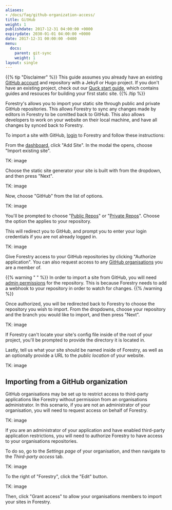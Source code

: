 ```yaml
---
aliases:
- /docs/faq/github-organization-access/
title: GitHub
weight: 1
publishdate: 2017-12-31 04:00:00 +0000
expirydate: 2030-01-01 04:00:00 +0000
date: 2017-12-31 00:00:00 -0400
menu:
  docs:
    parent: git-sync
    weight: 1
layout: single
---
```

{{% tip "Disclaimer" %}}
This guide assumes you already have an existing [GitHub account](https://github.com/signup) and repository with a Jekyll or Hugo project. If you don't have an existing project, check out our [Quck start guide](/docs/getting-started/quick-start), which contains guides and resouces for building your first static site.
{{% /tip %}}

Forestry's allows you to import your static site through public and private GitHub repositories. This allows Forestry to sync any changes made by editors in Forestry to be comitted back to GitHub. This also allows developers to work on your website on their local machine, and have all changes by synced back to Forestry.

To import a site with GitHub, [login](https://app.forestry.io/login) to Forestry and follow these instructions:

From the [dashboard](https://app.forestry.io/dashboard), click "Add Site". In the modal the opens, choose "Import existing site".

TK: image

Choose the static site generator your site is built with from the dropdown, and then press "Next".

TK: image

Now, choose "GitHub" from the list of options.

TK: image

You'll be prompted to choose "[Public Repos](https://help.github.com/articles/making-a-private-repository-public/)" or "[Private Repos](https://help.github.com/articles/making-a-public-repository-private/)". Choose the option the applies to your repository. 

This will redirect you to GitHub, and prompt you to enter your login credentials if you are not already logged in.

TK: image

Give Forestry access to your GitHub repositories by clicking "Authorize application". You can also request access to any [GitHub organisations](#importing-from-a-github-organisation) you are a member of.

{{% warning " " %}}
In order to import a site from GitHub, you will need [admin permissions](https://help.github.com/articles/repository-permission-levels-for-an-organization/) for the repository. This is because Forestry needs to add a webhook to your repository in order to watch for changes.
{{% /warning %}}

Once authorized, you will be redirected back to Forestry to choose the repository you wish to import. From the dropdowns, choose your repository and the branch you would like to import, and then press "Next".

TK: image

If Forestry can't locate your site's config file inside of the root of your project, you'll be prompted to provide the directory it is located in.

Lastly, tell us what your site should be named inside of Forestry, as well as an optionally provide a URL to the *public location* of your website.

TK: image

## Importing from a GitHub organization
GitHub organisations may be set up to restrict access to third-party applications like Forestry without permission from an organisations administrator. In this scenario, if you are not an administrator of your organisation, you will need to request access on behalf of Forestry.

TK: image

If you are an administrator of your application and have enabled third-party application restrictions, you will need to authorize Forestry to have access to your organisations repositories.

To do so, go to the *Settings page* of your organisation, and then navigate to the *Third-party access* tab. 

TK: image

To the right of "Forestry", click the "Edit" button.

TK: image

Then, click "Grant access" to allow your organisations members to import your sites in Forestry.